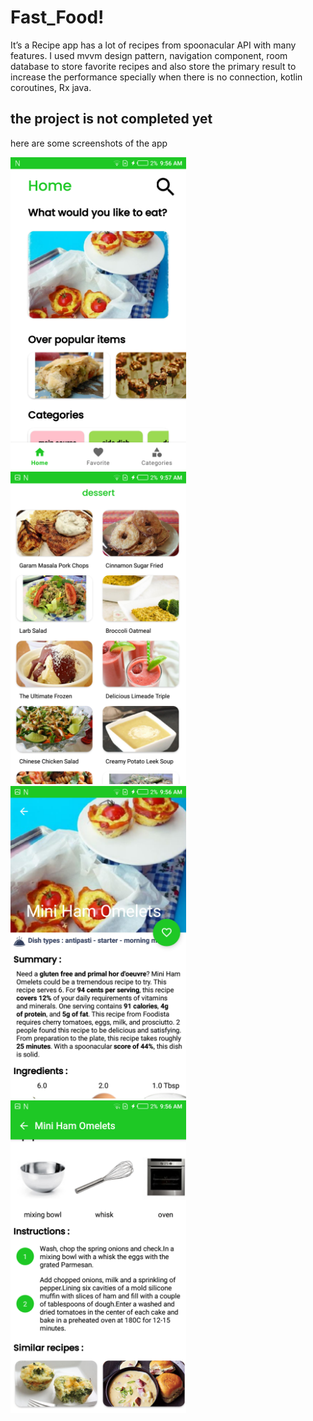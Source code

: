 # Fast_Food!

It’s a Recipe app has a lot of recipes from spoonacular API with many features.
I used mvvm design pattern, navigation component, room database to store
favorite recipes and also store the primary result to increase the performance
specially when there is no connection, kotlin coroutines, Rx java.

## the project is  not completed yet ##

here are some screenshots of the app

<img src="images/home.png" height="500">
<img src="images/category.png" height="500">
<img src="images/recipe.png" height="500">
<img src="images/recipe2.png" height="500">

